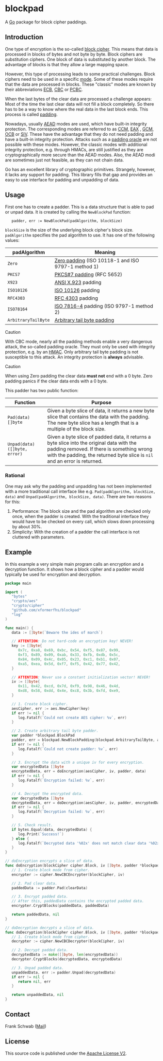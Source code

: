 # blockpad

A [Go](https://go.dev) package for block cipher paddings.

## Introduction

One type of encryption is the so-called [block cipher](https://en.wikipedia.org/wiki/Block_cipher).
This means that data is processed in blocks of bytes and not byte by byte.
Block ciphers are substitution ciphers.
One block of data is substituted by another block.
The advantage of blocks is that they allow a large mapping space.

However, this type of processing leads to some practical challenges.
Block ciphers need to be used in a specific [mode](https://en.wikipedia.org/wiki/Block_cipher_mode_of_operation).
Some of these modes require that the data are processed in blocks.
These "classic" modes are known by their abbreviations [ECB](https://en.wikipedia.org/wiki/Block_cipher_mode_of_operation#Electronic_codebook_(ECB)), [CBC](https://en.wikipedia.org/wiki/Block_cipher_mode_of_operation#Cipher_block_chaining_(CBC)) or [PCBC](https://en.wikipedia.org/wiki/Block_cipher_mode_of_operation#Propagating_cipher_block_chaining_(PCBC)).

When the last bytes of the clear data are processed a challenge appears:
Most of the time the last clear data will not fill a block completely.
So there has to be a way to know where the real data in the last block ends.
This process is called [padding](https://en.wikipedia.org/wiki/Padding_(cryptography)).

Nowadays, usually [AEAD](https://en.wikipedia.org/wiki/Authenticated_encryption) modes are used, which have built-in integrity protection.
The corresponding modes are referred to as [CCM](https://en.wikipedia.org/wiki/CCM_mode), [EAX](https://en.wikipedia.org/wiki/EAX_mode) , [GCM](https://en.wikipedia.org/wiki/Galois/Counter_Mode), [OCB](https://en.wikipedia.org/wiki/OCB_mode) or [SIV](https://en.wikipedia.org/wiki/Block_cipher_mode_of_operation#Synthetic_initialization_vector_(SIV)).
These have the advantage that they do not need padding and have a built-in integrity protection.
Attacks such as a [padding oracle](https://en.wikipedia.org/wiki/Padding_oracle_attack) are not possible with these modes.
However, the classic modes with additional integrity protection, e.g. through HMACs, are still justified as they are cryptographically more secure than the AEAD modes.
Also, the AEAD modi are sometimes just not feasible, as they can not chain data.

Go has an excellent library of cryptographic primitives.
Strangely, however, it lacks any support for padding.
This library fills that gap and provides an easy to use interface for padding and unpadding of data.

## Usage

First one has to create a padder.
This is a data structure that is able to pad or unpad data.
It is created by calling the `NewBlockPad` function:

```
   padder, err := NewBlockPad(padAlgorithm, blockSize)
```

`blockSize` is the size of the underlying block cipher's block size.
`padAlgorithm` specifies the pad algorithm to use.
It has one of the following values:

| padAlgorithm        | Meaning                                                                                                                 |
|---------------------|-------------------------------------------------------------------------------------------------------------------------|
| `Zero`              | [Zero padding](https://en.wikipedia.org/wiki/Padding_(cryptography)#Zero_padding) (ISO 10118-1 and ISO 9797-1 method 1) |
| `PKCS7`             | [PKCS#7 padding](https://en.wikipedia.org/wiki/Padding_(cryptography)#PKCS#5_and_PKCS#7) (RFC 5652)                     |
| `X923`              | [ANSI X.923](https://en.wikipedia.org/wiki/Padding_(cryptography)#ANSI_X9.23) padding                                   |
| `ISO10126`          | [ISO 10126](https://en.wikipedia.org/wiki/Padding_(cryptography)#ISO_10126) padding                                     |
| `RFC4303`           | [RFC 4303](https://datatracker.ietf.org/doc/html/rfc4303#section-2.4) padding                                           |
| `ISO78164`          | [ISO 7816-4](https://en.wikipedia.org/wiki/Padding_(cryptography)#ISO/IEC_7816-4) padding (ISO 9797-1 method 2)         |
| `ArbitraryTailByte` | [Arbitrary tail byte padding](https://eprint.iacr.org/2003/098.pdf)                                                     |

> [!CAUTION]
> With CBC mode, nearly all the padding methods enable a very dangerous attack, the so-called padding oracle.
> They must only be used with integrity protection, e.g. by an [HMAC](https://en.wikipedia.org/wiki/HMAC).
> Only arbitrary tail byte padding is not susceptible to this attack.
> An integrity protection is **always** advisable.

> [!CAUTION]
> When using Zero padding the clear data **must not** end with a 0 byte.
> Zero padding panics if the clear data ends with a 0 byte.

This padder has two public function:

| Function                      | Purpose                                                                                                                                                                                                              |
|-------------------------------|----------------------------------------------------------------------------------------------------------------------------------------------------------------------------------------------------------------------|
| `Pad(data) []byte`            | Given a byte slice of data, it returns a new byte slice that contains the data with the padding. The new byte slice has a length that is a multiple of the block size.                                               |
| `Unpad(data) ([]byte, error)` | Given a byte slice of padded data, it returns a byte slice into the original data with the padding removed. If there is something wrong with the padding, the returned byte slice is `nil` and an error is returned. |

### Rational

One may ask why the padding and unpadding has not been implemented with a more traditional call interface like e.g. `Pad(padAlgorithm, blockSize, data)` and `Unpad(padAlgorithm, blockSize, data)`.
There are two reasons for this:

1. Performance: The block size and the pad algorithm are checked only once, when the padder is created. With the traditional interface they would have to be checked on every call, which slows down processing by about 30%.
2. Simplicity: With the creation of a padder the call interface is not cluttered with parameters.

## Example

In this example a very simple main program calls an encryption and a decryption function.
It shows how a block cipher and a padder would typically be used for encryption and decryption.

```go
package main

import (
   "bytes"
   "crypto/aes"
   "crypto/cipher"
   "github.com/xformerfhs/blockpad"
   "log"
)

func main() {
   data := []byte(`Beware the ides of march`)

   // ATTENTION: Do not hard-code an encryption key! NEVER!
   key := []byte{
      0x7c, 0xa8, 0x69, 0xbc, 0x54, 0xf5, 0x87, 0x99,
      0xf3, 0x89, 0x09, 0xab, 0x33, 0xfb, 0xdb, 0x5c,
      0x84, 0x09, 0x4c, 0x05, 0x23, 0xc1, 0xb1, 0x07,
      0xa5, 0xea, 0x5d, 0xf7, 0xf5, 0x42, 0x77, 0x42,
   }

   // ATTENTION: Never use a constant initialization vector! NEVER!
   iv := []byte{
      0x11, 0x42, 0xcd, 0x7d, 0xf9, 0x98, 0x46, 0x4d,
      0xd8, 0x58, 0xdd, 0x4e, 0xc8, 0x3b, 0xfd, 0xe9,
   }

   // 1. Create block cipher.
   aesCipher, err := aes.NewCipher(key)
   if err != nil {
      log.Fatalf(`Could not create AES cipher: %v`, err)
   }

   // 2. Create arbitrary tail byte padder.
   var padder *blockpad.BlockPad
   padder, err = blockpad.NewBlockPadding(blockpad.ArbitraryTailByte, aes.BlockSize)
   if err != nil {
      log.Fatalf(`Could not create padder: %v`, err)
   }

   // 3. Encrypt the data with a unique iv for every encryption.
   var encryptedData []byte
   encryptedData, err = doEncryption(aesCipher, iv, padder, data)
   if err != nil {
      log.Fatalf(`Encryption failed: %v`, err)
   }

   // 4. Decrypt the encrypted data.
   var decryptedData []byte
   decryptedData, err = doDecryption(aesCipher, iv, padder, encryptedData)
   if err != nil {
      log.Fatalf(`Decryption failed: %v`, err)
   }

   // 5. Check result.
   if bytes.Equal(data, decryptedData) {
      log.Print(`Success!`)
   } else {
      log.Fatalf(`Decrypted data '%02x' does not match clear data '%02x'`, decryptedData, data)
   }
}

// doEncryption encrypts a slice of data.
func doEncryption(blockCipher cipher.Block, iv []byte, padder *blockpad.BlockPad, clearData []byte) ([]byte, error) {
   // 1. Create block mode from cipher.
   encrypter := cipher.NewCBCEncrypter(blockCipher, iv)

   // 2. Pad clear data.
   paddedData := padder.Pad(clearData)

   // 3. Encrypt padded data.
   // After this, paddedData contains the encrypted padded data.
   encrypter.CryptBlocks(paddedData, paddedData)

   return paddedData, nil
}

// doDecryption decrypts a slice of data.
func doDecryption(blockCipher cipher.Block, iv []byte, padder *blockpad.BlockPad, encryptedData []byte) ([]byte, error) {
   // 1. Create block mode from cipher.
   decrypter := cipher.NewCBCDecrypter(blockCipher, iv)

   // 2. Decrypt padded data.
   decryptedData := make([]byte, len(encryptedData))
   decrypter.CryptBlocks(decryptedData, encryptedData)

   // 3. Unpad padded data.
   unpaddedData, err := padder.Unpad(decryptedData)
   if err != nil {
      return nil, err
   }

   return unpaddedData, nil
}
```

## Contact

Frank Schwab ([Mail](mailto:github.sfdhi@slmails.com "Mail"))

## License

This source code is published under the [Apache License V2](https://www.apache.org/licenses/LICENSE-2.0.txt).
